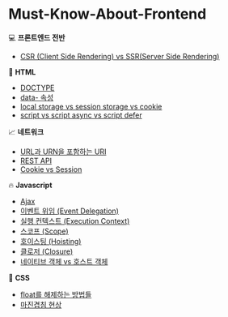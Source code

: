 # Must-Know-About-Frontend

:computer: **프론트엔드 전반**

* [CSR (Client Side Rendering) vs SSR(Server Side Rendering)](https://github.com/baeharam/Must-Know-About-Frontend/blob/master/Notes/Frontend/CSR%20vs%20SSR.md)

:page_with_curl: **HTML**

* [DOCTYPE](https://github.com/baeharam/Must-Know-About-Frontend/blob/master/Notes/HTML/DOCTYPE.md)
* [data- 속성](https://github.com/baeharam/Must-Know-About-Frontend/blob/master/Notes/HTML/data-%20%EC%86%8D%EC%84%B1.md)
* [local storage vs session storage vs cookie](https://github.com/baeharam/Must-Know-About-Frontend/blob/master/Notes/HTML/local%20storage%20vs%20session%20storage%20vs%20cookie.md)
* [script vs script async vs script defer](https://github.com/baeharam/Must-Know-About-Frontend/blob/master/Notes/HTML/script%2C%20script%20async%2C%20script%20defer.md)

 :chart_with_upwards_trend: **네트워크**

* [URL과 URN을 포함하는 URI](https://github.com/baeharam/Must-Know-About-Frontend/blob/master/Notes/Network/URL%EA%B3%BC%20URN%EC%9D%84%20%ED%8F%AC%ED%95%A8%ED%95%98%EB%8A%94%20URI.md)
* [REST API](https://github.com/baeharam/Must-Know-About-Frontend/blob/master/Notes/Network/REST%20API.md)
* [Cookie vs Session](https://github.com/baeharam/Must-Know-About-Frontend/blob/master/Notes/Network/Cookie%20vs%20Session.md)

:fire: **Javascript**

* [Ajax](https://github.com/baeharam/Must-Know-About-Frontend/blob/master/Notes/Javascript/AJAX.md)
* [이벤트 위임 (Event Delegation)](https://github.com/baeharam/Must-Know-About-Frontend/blob/master/Notes/Javascript/%EC%9D%B4%EB%B2%A4%ED%8A%B8%20%EC%9C%84%EC%9E%84.md)
* [실행 컨텍스트 (Execution Context)](https://github.com/baeharam/Must-Know-About-Frontend/blob/master/Notes/Javascript/Execution%20Context.md)
* [스코프 (Scope)](https://github.com/baeharam/Must-Know-About-Frontend/blob/master/Notes/Javascript/scope.md)
* [호이스팅 (Hoisting)](https://github.com/baeharam/Must-Know-About-Frontend/blob/master/Notes/Javascript/Hoisting.md)
* [클로저 (Closure)](https://github.com/baeharam/Must-Know-About-Frontend/blob/master/Notes/Javascript/Closure.md)
* [네이티브 객체 vs 호스트 객체](https://github.com/baeharam/Must-Know-About-Frontend/blob/master/Notes/Javascript/Native%20vs%20Host.md)

:lipstick: **CSS**

* [float를 해제하는 방법들](https://github.com/baeharam/Must-Know-About-Frontend/blob/master/Notes/CSS/float%EB%A5%BC%20%ED%95%B4%EC%A0%9C%ED%95%98%EB%8A%94%204%EA%B0%80%EC%A7%80%20%EB%B0%A9%EB%B2%95.md)
* [마진겹침 현상](https://github.com/baeharam/Must-Know-About-Frontend/blob/master/Notes/CSS/%EB%A7%88%EC%A7%84%20%EA%B2%B9%EC%B9%A8%ED%98%84%EC%83%81.md)